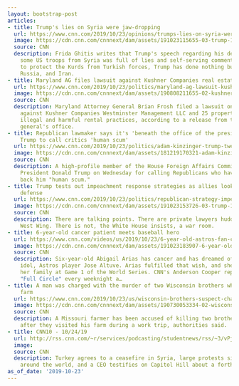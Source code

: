 ```yaml
---
layout: bootstrap-post
articles:
- title: Trump's lies on Syria were jaw-dropping
  url: https://www.cnn.com/2019/10/23/opinions/trumps-lies-on-syria-were-jaw-dropping-ghitis/index.html
  image: https://cdn.cnn.com/cnnnext/dam/assets/191023115655-03-trump-1023-super-tease.jpg
  source: CNN
  description: Frida Ghitis writes that Trump's speech regarding his decision to remove
    some US troops from Syria was full of lies and self-serving comments. In failing
    to protect the Kurds from Turkish forces, Trump has done nothing but help Turkey,
    Russia, and Iran.
- title: Maryland AG files lawsuit against Kushner Companies real estate company
  url: https://www.cnn.com/2019/10/23/politics/maryland-ag-lawsuit-kushner-companies/index.html
  image: https://cdn.cnn.com/cnnnext/dam/assets/190808211655-02-kushner-trump-clemency-rubashkin-super-tease.jpg
  source: CNN
  description: Maryland Attorney General Brian Frosh filed a lawsuit on Wednesday
    against Kushner Companies Westminster Management LLC and 25 property owners alleging
    illegal and harmful rental practices, according to a release from the attorney
    general's office.
- title: Republican lawmaker says it's 'beneath the office of the presidency' for
    Trump to call critics 'human scum'
  url: https://www.cnn.com/2019/10/23/politics/adam-kinzinger-trump-tweet-republicans-scum-cnntv/index.html
  image: https://cdn.cnn.com/cnnnext/dam/assets/181219170321-adam-kinzinger-thumb-12-19-18-super-tease.jpg
  source: CNN
  description: A high-profile member of the House Foreign Affairs Committee condemned
    President Donald Trump on Wednesday for calling Republicans who have refused to
    back him "human scum."
- title: Trump tests out impeachment response strategies as allies look for unified
    defense
  url: https://www.cnn.com/2019/10/23/politics/republican-strategy-impeachment-inquiry/index.html
  image: https://cdn.cnn.com/cnnnext/dam/assets/191023153726-03-trump-1023-super-tease.jpg
  source: CNN
  description: There are talking points. There are private lawyers huddling in the
    West Wing. There is not, the White House insists, a war room.
- title: 6-year-old cancer patient meets baseball hero
  url: https://www.cnn.com/videos/us/2019/10/23/6-year-old-astros-fan-cancer-jose-altuve-the-goods-cooper-acfc-vpx.cnn
  image: https://cdn.cnn.com/cnnnext/dam/assets/191023183907-6-year-old-astros-fan-meets-altuve-super-tease.jpg
  source: CNN
  description: Six-year-old Abigail Arias has cancer and has dreamed of meeting her
    idol, Astros player Jose Altuve. Arias fulfilled that wish, and she did so with
    her family at Game 1 of the World Series. CNN's Anderson Cooper reports. Watch
    "Full Circle" every weeknight a…
- title: A man was charged with the murder of two Wisconsin brothers who visited his
    farm
  url: https://www.cnn.com/2019/10/23/us/wisconsin-brothers-suspect-charged/index.html
  image: https://cdn.cnn.com/cnnnext/dam/assets/190730053334-02-wisconsin-brothers-search-super-tease.jpg
  source: CNN
  description: A Missouri farmer has been accused of killing two brothers who vanished
    after they visited his farm during a work trip, authorities said.
- title: CNN10 - 10/24/19
  url: http://rss.cnn.com/~r/services/podcasting/studentnews/rss/~3/vPj7vB4qV2A/ten-1024.cnn_2852535_ios_1240.mp4
  image: 
  source: CNN
  description: Turkey agrees to a ceasefire in Syria, large protests signal unrest
    around the world, and a CEO testifies on Capitol Hill about a forthcoming cryptocurrency.
as_of_date: '2019-10-23'
---
```


